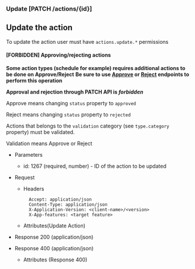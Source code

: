 ### Update [PATCH /actions/{id}]

## Update the action
To update the action user must have `actions.update.*` permissions

#### [FORBIDDEN] Approving/rejecting actions
**Some action types (schedule for example) requires additional actions to be done on Approve/Reject** 
**Be sure to use [Approve](#actions-actions-post-1) or [Reject](#actions-actions-post-2) endpoints to perform this operation**

**Approval and rejection through PATCH API is _forbidden_**

Approve means changing `status` property to `approved`

Reject means changing `status` property to `rejected`

Actions that belongs to the `validation` category (see `type.category` property) must be validated.

Validation means Approve or Reject

+ Parameters
    + id: 1267 (required, number) - ID of the action to be updated

+ Request
    + Headers

            Accept: application/json
            Content-Type: application/json
            X-Application-Version: <client-name>/<version>
            X-App-features: <target feature>
          
    + Attributes(Update Action)

+ Response 200 (application/json)
    
+ Response 400 (application/json)
              
    + Attributes (Response 400)

<!-- include(../error_responses.md) -->

